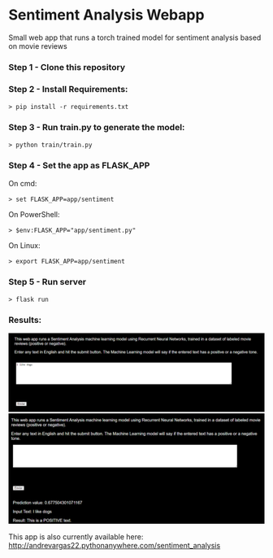 # Sentiment Analysis Webapp
Small web app that runs a torch trained model for sentiment analysis based on movie reviews

### Step 1 - Clone this repository

### Step 2 - Install Requirements:

```
> pip install -r requirements.txt
```

### Step 3 - Run train.py to generate the model:
```
> python train/train.py
```

### Step 4 - Set the app as FLASK_APP

On cmd:
```
> set FLASK_APP=app/sentiment
```
On PowerShell:
```
> $env:FLASK_APP="app/sentiment.py"
```
On Linux:
```
> export FLASK_APP=app/sentiment
``` 

### Step 5 - Run server
```
> flask run
```

### Results:

![alt text](https://github.com/andrevargas22/Sentiment_Analysis_Webapp/blob/main/img/1.png)
![alt text](https://github.com/andrevargas22/Sentiment_Analysis_Webapp/blob/main/img/2.png)

This app is also currently available here: http://andrevargas22.pythonanywhere.com/sentiment_analysis
